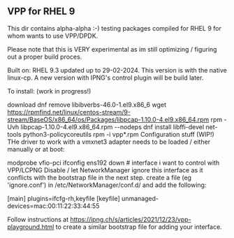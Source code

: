 ## VPP for RHEL 9

This dir contains alpha-alpha :-) testing packages compiled for RHEL 9 for whom wants to use VPP/DPDK.

Please note that this is VERY experimental as im still optimizing / figuring out a proper build proces.

Built on: RHEL 9.3 updated up to 29-02-2024. This version is with the native linux-cp. A new version with IPNG's control plugin will be build later.

To install: (work in progress!)

download
dnf remove libibverbs-46.0-1.el9.x86_6
wget https://rpmfind.net/linux/centos-stream/9-stream/BaseOS/x86_64/os/Packages/libpcap-1.10.0-4.el9.x86_64.rpm
rpm -Uvh libpcap-1.10.0-4.el9.x86_64.rpm --nodeps
dnf install libffi-devel net-tools python3-policycoreutils
rpm -i vpp*.rpm
Configuration stuff (WIP!)
THe driver to work with a vmxnet3 adapter needs to be loaded / either manually or at boot:

modprobe vfio-pci
ifconfig ens192 down # interface i want to control with VPP/LCPNG
Disable / let NetworkManager ignore this interface as it conflicts with the bootstrap file in the next step.
create a file (eg 'ignore.conf') in /etc/NetworkManager/conf.d/ and add the following:

[main] plugins=ifcfg-rh,keyfile [keyfile] unmanaged-devices=mac:00:11:22:33:44:55

Follow instructions at https://ipng.ch/s/articles/2021/12/23/vpp-playground.html to create a similar bootstrap file for adding your interface.
